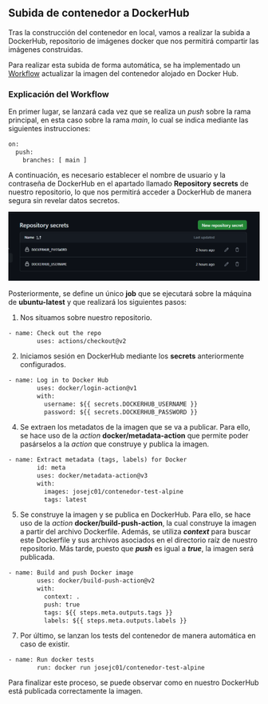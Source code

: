 ## Subida de contenedor a DockerHub
Tras la construcción del contenedor en local, vamos a realizar la subida a DockerHub, repositorio de imágenes docker que nos permitirá compartir las imágenes construidas.

Para realizar esta subida de forma automática, se ha implementado un [Workflow](../../.github/workflows/docker.yml) actualizar la imagen del contenedor alojado en Docker Hub.

### Explicación del Workflow
En primer lugar, se lanzará cada vez que se realiza un _push_ sobre la rama principal, en esta caso sobre la rama _main_, lo cual se indica mediante las siguientes instrucciones:

```
on:
  push:
    branches: [ main ]
```

A continuación, es necesario establecer el nombre de usuario y la contraseña de DockerHub en el apartado llamado **Repository secrets** de nuestro repositorio, lo que nos permitirá acceder a DockerHub de manera segura sin revelar datos secretos.

![Secrets github](../imgs/secrets-github.png)

Posteriormente, se define un único **job** que se ejecutará sobre la máquina de **ubuntu-latest** y que realizará los siguientes pasos:

1. Nos situamos sobre nuestro repositorio.

```
- name: Check out the repo
        uses: actions/checkout@v2
```
2. Iniciamos sesión en DockerHub mediante los **secrets** anteriormente configurados.

```
- name: Log in to Docker Hub
        uses: docker/login-action@v1
        with:
          username: ${{ secrets.DOCKERHUB_USERNAME }}
          password: ${{ secrets.DOCKERHUB_PASSWORD }}
```
4. Se extraen los metadatos de la imagen que se va a publicar. Para ello, se hace uso de la _action_ **docker/metadata-action** que permite poder pasárselos a la _action_ que construye y publica la imagen.

```
- name: Extract metadata (tags, labels) for Docker
        id: meta
        uses: docker/metadata-action@v3
        with:
          images: josejc01/contenedor-test-alpine
          tags: latest
```
5. Se construye la imagen y se publica en DockerHub. Para ello, se hace uso de la _action_ **docker/build-push-action**, la cual construye la imagen a partir del archivo Dockerfile. Además, se utiliza **_context_** para buscar este Dockerfile y sus archivos asociados en el directorio raíz de nuestro repositorio. Más tarde, puesto que **_push_** es igual a **_true_**, la imagen será publicada.

```
- name: Build and push Docker image
        uses: docker/build-push-action@v2
        with:
          context: .
          push: true
          tags: ${{ steps.meta.outputs.tags }}
          labels: ${{ steps.meta.outputs.labels }}
```
7. Por último, se lanzan los tests del contenedor de manera automática en caso de existir.

```
- name: Run docker tests
        run: docker run josejc01/contenedor-test-alpine
```

Para finalizar este proceso, se puede observar como en nuestro DockerHub está publicada correctamente la imagen.






